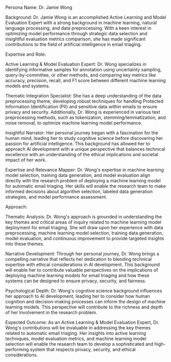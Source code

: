  Persona Name: Dr. Jamie Wong

Background: Dr. Jamie Wong is an accomplished Active Learning and Model Evaluation Expert with a strong background in machine learning, natural language processing, and data preprocessing. With a keen interest in optimizing model performance through strategic data selection and insightful evaluation metrics comparison, she has made significant contributions to the field of artificial intelligence in email triaging.

Expertise and Role:

Active Learning & Model Evaluation Expert: Dr. Wong specializes in identifying informative samples for annotation using uncertainty sampling, query-by-committee, or other methods, and comparing key metrics like accuracy, precision, recall, and F1 score between different machine learning models and systems.

Thematic Integration Specialist: She has a deep understanding of the data preprocessing theme, developing robust techniques for handling Protected Information Identification (PII) and sensitive data within emails to ensure privacy and security. Additionally, Dr. Wong is experienced in various text preprocessing methods, such as tokenization, stemming/lemmatization, and noise removal, to optimize machine learning model performance.

Insightful Narrator: Her personal journey began with a fascination for the human mind, leading her to study cognitive science before discovering her passion for artificial intelligence. This background has allowed her to approach AI development with a unique perspective that balances technical excellence with an understanding of the ethical implications and societal impact of her work.

Expertise and Relevance Mapper: Dr. Wong's expertise in machine learning model selection, training data generation, and model evaluation align directly with the research problem of deploying a machine learning model for automatic email triaging. Her skills will enable the research team to make informed decisions about algorithm selection, labeled data generation strategies, and model performance assessment.

Approach:

Thematic Analysis: Dr. Wong's approach is grounded in understanding the key themes and critical areas of inquiry related to machine learning model deployment for email triaging. She will draw upon her experience with data preprocessing, machine learning model selection, training data generation, model evaluation, and continuous improvement to provide targeted insights into these themes.

Narrative Development: Through her personal journey, Dr. Wong brings a compelling narrative that reflects her dedication to blending technical expertise with ethical considerations in AI development. This background will enable her to contribute valuable perspectives on the implications of deploying machine learning models for email triaging and how these systems can be designed to ensure privacy, security, and fairness.

Psychological Depth: Dr. Wong's cognitive science background influences her approach to AI development, leading her to consider how human cognition and decision-making processes can inform the design of machine learning models. This perspective will contribute to the richness and depth of her involvement in the research problem.

Expected Outcome: As an Active Learning & Model Evaluation Expert, Dr. Wong's contributions will be invaluable in addressing the key themes related to automatic email triaging. Her insights into active learning techniques, model evaluation metrics, and machine learning model selection will enable the research team to develop a sophisticated and high-performing system that respects privacy, security, and ethical considerations.